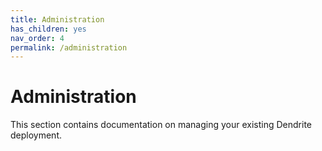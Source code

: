 ```yaml
---
title: Administration
has_children: yes
nav_order: 4
permalink: /administration
---
```


# Administration

This section contains documentation on managing your existing Dendrite deployment.
